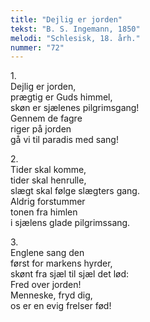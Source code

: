 ```yaml
---
title: "Dejlig er jorden"
tekst: "B. S. Ingemann, 1850"
melodi: "Schlesisk, 18. årh."
nummer: "72"
---
```

1.<br>
Dejlig er jorden,<br>
prægtig er Guds himmel,<br>
skøn er sjælenes pilgrimsgang!<br>
Gennem de fagre<br>
riger på jorden<br>
gå vi til paradis med sang!<br>

2.<br>
Tider skal komme,<br>
tider skal henrulle,<br>
slægt skal følge slægters gang.<br>
Aldrig forstummer<br>
tonen fra himlen<br>
i sjælens glade pilgrimssang.<br>

3.<br>
Englene sang den<br>
først for markens hyrder,<br>
skønt fra sjæl til sjæl det lød:<br>
Fred over jorden!<br>
Menneske, fryd dig,<br>
os er en evig frelser fød!<br>

